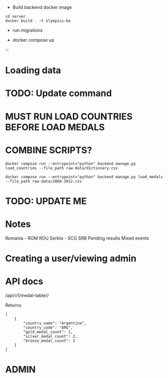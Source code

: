- Build backend docker image

```
cd server
docker build . -t olympics-be
```

- run migrations

- docker compose up

:boom:

# Loading data

# TODO: Update command

# MUST RUN LOAD COUNTRIES BEFORE LOAD MEDALS

# COMBINE SCRIPTS?

```
docker compose run --entrypoint="python" backend manage.py load_countries --file_path raw-data/dictionary.csv
```

```
docker compose run --entrypoint="python" backend manage.py load_medals --file_path raw-data/2004-2012.csv
```

# TODO: UPDATE ME

# Notes

Romania - ROM ROU
Serbia - SCG SRB
Pending results
Mixed events

# Creating a user/viewing admin

# API docs

/api/v1/medal-table/<YEAR>/

Returns

```
[
    {
        "country_name": "Argentina",
        "country_code": "ARG",
        "gold_medal_count": 1,
        "silver_medal_count": 2,
        "bronze_medal_count": 1
    }
]
```

# ADMIN
